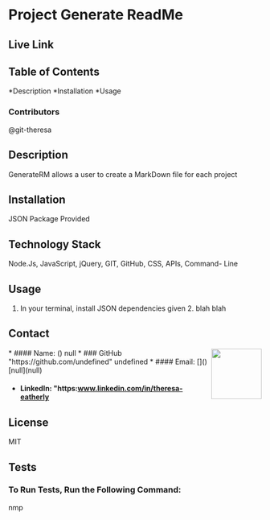 

# **Project** Generate ReadMe

## Live Link

##  **Table of Contents**
  *Description
  *Installation
  *Usage

###  **Contributors**
@git-theresa

##  **Description**
GenerateRM allows a user to create a MarkDown file for each project
## **Installation**
JSON Package Provided

## **Technology Stack**
 Node.Js, JavaScript, jQuery, GIT, GitHub, CSS, APIs, Command- Line
##  **Usage**
1. In your terminal, install JSON dependencies given 2. blah blah


## **Contact**
<img align="right" width="100" height="100" src="https://avatars2.githubusercontent.com/u/57425164?v=4">
* #### Name:  ()
null
* ### GitHub 
"https://github.com/undefined"
undefined
* #### Email: []()
[null](null)


* #### LinkedIn: "https:www.linkedin.com/in/theresa-eatherly
## License
MIT

[travis-image]: https://img.shields.io/travis/git-theresa/GenerateRM/master.svg?label=license

## Tests
### To Run Tests, Run the Following Command:
nmp
